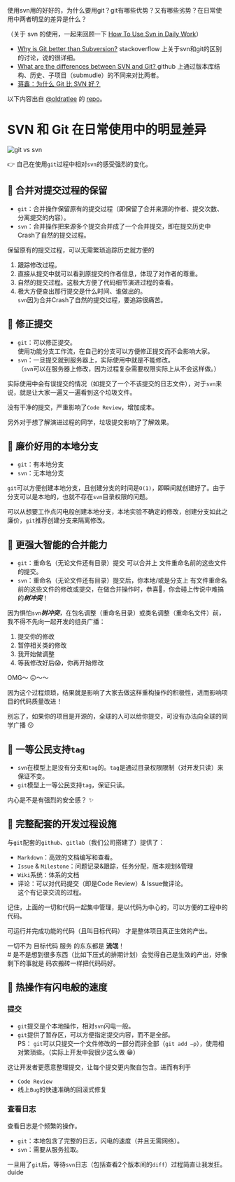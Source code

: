 使用svn用的好好的，为什么要用git？git有哪些优势？又有哪些劣势？在日常使用中两者明显的差异是什么？

（关于 svn 的使用，一起来回顾一下 [How To Use Svn in Daily Work](using-svn.md)）

- [Why is Git better than Subversion?](http://stackoverflow.com/questions/871/why-is-git-better-than-subversion)  stackoverflow 上关于svn和git的区别的讨论，说的很详细。
- [What are the differences between SVN and Git? ](https://help.github.com/articles/what-are-the-differences-between-svn-and-git/)  github 上通过版本库结构、历史、子项目（submudle）的不同来对比两者。
- [蒋鑫：为什么 Git 比 SVN 好？](http://www.worldhello.net/2012/04/12/why-git-is-better-than-svn.html "蒋鑫 - Why `Git` is better than `SVN`")

以下内容出自 [@oldratlee](https://github.com/oldratlee) 的 [repo](https://github.com/oldratlee/software-practice-miscellany/blob/master/git/README.md)。

SVN 和 Git 在日常使用中的明显差异
=========================

![git vs svn](http://static.ixirong.com/pic/mygit/why-git.png)

:point_right: 自己在使用`git`过程中相对`svn`的感受强烈的变化。

:beer: 合并对提交过程的保留
-------------------

- `git`：合并操作保留原有的提交过程（即保留了合并来源的作者、提交次数、分离提交的内容）。
- `svn`：合并操作把来源多个提交合并成了一个合并提交，即在提交历史中Crash了自然的提交过程。

保留原有的提交过程，可以无需繁琐追踪历史就方便的

1. 跟踪修改过程。
1. 直接从提交中就可以看到原提交的作者信息，体现了对作者的尊重。
1. 自然的提交过程。这极大方便了代码细节演进过程的查看。
1. 极大方便查出那行提交是什么时间、谁做出的。  
`svn`因为合并Crash了自然的提交过程，要追踪很痛苦。

:beer: 修正提交
-------------------

- `git`：可以修正提交。  
使用功能分支工作流，在自己的分支可以方便修正提交而不会影响大家。
- `svn`：一旦提交就到服务器上，实际使用中就是不能修改。  
（`svn`可以在服务器上修改，因为过程复杂需要权限实际上从不会这样做。）

实际使用中会有误提交的情况（如提交了一个不该提交的日志文件），对于`svn`来说，就是让大家一遍又一遍看到这个垃圾文件。

没有干净的提交，严重影响了`Code Review`，增加成本。

另外对于想了解演进过程的同学，垃圾提交影响了了解效果。

:beer: 廉价好用的本地分支
-------------------

- `git`：有本地分支
- `svn`：无本地分支

`git`可以方便创建本地分支，且创建分支的时间是`O(1)`，即瞬间就创建好了。由于分支可以是本地的，也就不存在`svn`目录权限的问题。

可以从想要工作点闪电般创建本地分支，本地实验不确定的修改，创建分支如此之廉价，`git`推荐创建分支来隔离修改。

:beer: 更强大智能的合并能力
----------------

- `git`：重命名（无论文件还有目录）提交 可以合并上 文件重命名前的这些文件的提交。
- `svn`：重命名（无论文件还有目录）提交后，你本地/或是分支上 有文件重命名前的这些文件的修改或提交，在做合并操作时，恭喜:see_no_evil:，你会碰上传说中难搞的***树冲突***！

因为惧怕`svn`***树冲突***，在包名调整（重命名目录）或类名调整（重命名文件）前，我不得不先向一起开发的组员广播：

1. 提交你的修改
1. 暂停相关类的修改
1. 我开始做调整
1. 等我修改好后:scream:，你再开始修改

OMG～ :confounded:～～

因为这个过程烦琐，结果就是影响了大家去做这样重构操作的积极性，进而影响项目的代码质量改进！

别忘了，如果你的项目是开源的，全球的人可以给你提交，可没有办法向全球的同学广播 :kissing:

:beer: 一等公民支持`tag`
-------------------

- `svn`在模型上是没有分支和`tag`的。`tag`是通过目录权限限制（对开发只读）来保证不变。
- `git`模型上一等公民支持`tag`，保证只读。

内心是不是有强烈的安全感？ :sparkles:

:beer: 完整配套的开发过程设施
-------------------

与`git`配套的`github`、`gitlab`（我们公司搭建了）提供了：

- `Markdown`：高效的文档编写和查看。
- `Issue` & `Milestone`：问题记录&跟踪，任务分配，版本规划&管理
- `Wiki`系统：体系的文档
- 评论：可以对代码提交（即是Code Review）& Issue做评论。  
这个有记录交流的过程。

记住，上面的一切和代码一起集中管理，是以代码为中心的，可以方便的工程中的代码。

可运行并完成功能的代码（且叫目标代码） 才是整体项目真正生效的产出。

一切不为 目标代码 服务 的东东都是 **流氓**！  
\# 是不是想到很多东西（比如下压式的排期计划）会觉得自己是生效的产出，好像剩下的事就是 码农搬砖一样把代码码好。

:beer: 热操作有闪电般的速度
-------------------

### 提交

- `git`提交是个本地操作，相对`svn`闪电一般。
- `git`提供了暂存区，可以方便指定提交内容，而不是全部。  
PS： `git`可以只提交一个文件修改的一部分而非全部（`git add –p`），使用相对繁琐些。（实际上开发中我很少这么做 :grin:）

这让开发者更愿意整理提交，让每个提交更内聚自包含。进而有利于

- `Code Review`
- 线上`Bug`的快速准确的回滚式修复

### 查看日志

查看日志是个频繁的操作。

- `git`：本地包含了完整的日志，闪电的速度（并且无需网络）。
- `svn`：需要从服务拉取。

一旦用了`git`后，等待`svn`日志（包括查看2个版本间的`diff`）过程简直让我发狂。
duide
